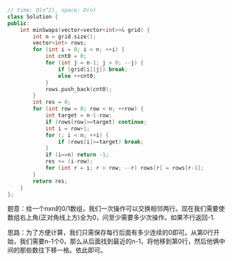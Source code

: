 ```CPP
// time: O(n^2), space: O(n)
class Solution {
public:
    int minSwaps(vector<vector<int>>& grid) {
        int n = grid.size();
        vector<int> rows;
        for (int i = 0; i < n; ++i) {
            int cnt0 = 0;
            for (int j = n-1; j > 0; --j) {
                if (grid[i][j]) break;
                else ++cnt0;
            }
            rows.push_back(cnt0);
        }
        int res = 0;
        for (int row = 0; row < n; ++row) {
            int target = n-1-row;
            if (rows[row]>=target) continue;
            int i = row+1;
            for (; i < n; ++i) {
                if (rows[i]>=target) break;
            }
            if (i==n) return -1;
            res += (i-row);
            for (int r = i; r > row; --r) rows[r] = rows[r-1];
        }
        return res;
    }
};
```

题意：给一个nxn的0/1数组，我们一次操作可以交换相邻两行。现在我们需要使数组右上角(正对角线上方)全为0，问至少需要多少次操作。如果不行返回-1.

思路：为了方便计算，我们只需保存每行后面有多少连续的0即可。从第0行开始，我们需要n-1个0，那么从后面找到最近的n-1，将他移到第0行，然后他俩中间的那些数往下移一格。依此即可。
